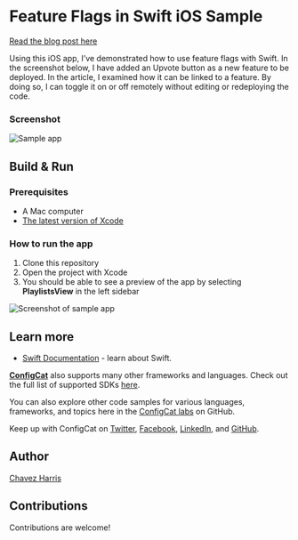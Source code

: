 # Feature Flags in Swift iOS Sample

[Read the blog post here](https://configcat.com/blog/)

Using this iOS app, I’ve demonstrated how to use feature flags with Swift. In the screenshot below, I have added an Upvote button as a new feature to be deployed. In the article, I examined how it can be linked to a feature. By doing so, I can toggle it on or off remotely without editing or redeploying the code.

### Screenshot

![Sample app](https://user-images.githubusercontent.com/74829200/196141356-57f2a905-fece-4c38-832e-8878ee54fb3e.png)

## Build & Run

### Prerequisites

- A Mac computer
- [The latest version of Xcode](https://developer.apple.com/xcode/)

### How to run the app

1. Clone this repository
2. Open the project with Xcode
3. You should be able to see a preview of the app by selecting **PlaylistsView** in the left sidebar

![Screenshot of sample app](https://user-images.githubusercontent.com/74829200/196141356-57f2a905-fece-4c38-832e-8878ee54fb3e.png)

## Learn more

- [Swift Documentation](https://developer.apple.com/swift/) - learn about Swift.

[**ConfigCat**](https://configcat.com) also supports many other frameworks and languages. Check out the full list of supported SDKs [here](https://configcat.com/docs/sdk-reference/overview/).

You can also explore other code samples for various languages, frameworks, and topics here in the [ConfigCat labs](https://github.com/configcat-labs) on GitHub.

Keep up with ConfigCat on [Twitter](https://twitter.com/configcat), [Facebook](https://www.facebook.com/configcat), [LinkedIn](https://www.linkedin.com/company/configcat/), and [GitHub](https://github.com/configcat).

## Author
[Chavez Harris](https://github.com/codedbychavez)

## Contributions
Contributions are welcome!
